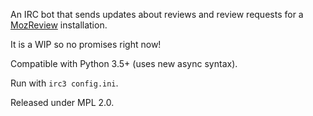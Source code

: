 An IRC bot that sends updates about reviews and review requests for a
[MozReview](https://mozilla-version-control-tools.readthedocs.io/en/latest/index.html)
installation.

It is a WIP so no promises right now!

Compatible with Python 3.5+ (uses new async syntax).

Run with `irc3 config.ini`.

Released under MPL 2.0.

